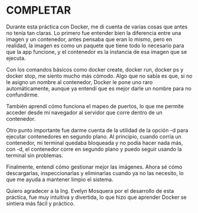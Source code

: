 # COMPLETAR  

Durante esta práctica con Docker, me di cuenta de varias cosas que antes no tenía tan claras. Lo primero fue entender bien la diferencia entre una imagen y un contenedor, antes pensaba que eran lo mismo, pero en realidad, la imagen es como un paquete que tiene todo lo necesario para que la app funcione, y el contenedor es la instancia de esa imagen que se ejecuta.

Con los comandos básicos como docker create, docker run, docker ps y docker stop, me siento mucho más cómodo. Algo que no sabía es que, si no le asigno un nombre al contenedor, Docker le pone uno raro automáticamente, aunque ya entendí que es mejor darle un nombre para no confundirme.

También aprendí cómo funciona el mapeo de puertos, lo que me permite acceder desde mi navegador al servidor que corre dentro de un contenedor.

Otro punto importante fue darme cuenta de la utilidad de la opción -d para ejecutar contenedores en segundo plano. Al principio, cuando corría un contenedor, mi terminal quedaba bloqueada y no podía hacer nada más, con -d, el contenedor corre en segundo plano y puedo seguir usando la terminal sin problemas.

Finalmente, entendí cómo gestionar mejor las imágenes. Ahora sé cómo descargarlas, inspeccionarlas y eliminarlas cuando ya no las necesito, lo que me ayuda a mantener limpio el sistema.

Quiero agradecer a la Ing. Evelyn Mosquera por el desarrollo de esta práctica, fue muy intuitiva y divertida, lo que hizo que aprender Docker se sintiera más fácil y práctico.
